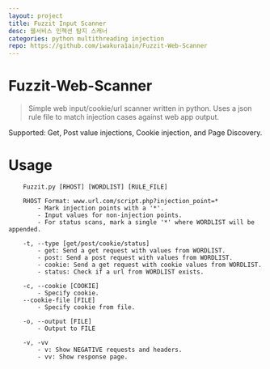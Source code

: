 ```yaml
---
layout: project
title: Fuzzit Input Scanner
desc: 웹서비스 인젝션 탐지 스캐너
categories: python multithreading injection
repo: https://github.com/iwakura1ain/Fuzzit-Web-Scanner
---
```

# Fuzzit-Web-Scanner
>Simple web input/cookie/url scanner written in python.
>Uses a json rule file to match injection cases against web app output.

Supported: Get, Post value injections, Cookie injection, and Page Discovery.


# Usage

``` shell
    Fuzzit.py [RHOST] [WORDLIST] [RULE_FILE]

    RHOST Format: www.url.com/script.php?injection_point=*
        - Mark injection points with a '*'.
        - Input values for non-injection points.
        - For status scans, mark a single '*' where WORDLIST will be appended.

    -t, --type [get/post/cookie/status]
        - get: Send a get request with values from WORDLIST.
        - post: Send a post request with values from WORDLIST.
        - cookie: Send a get request with cookie values from WORDLIST.
        - status: Check if a url from WORDLIST exists.

    -c, --cookie [COOKIE]
        - Specify cookie.
    --cookie-file [FILE]
        - Specify cookie from file.

    -o, --output [FILE]
        - Output to FILE

    -v, -vv
        - v: Show NEGATIVE requests and headers.
        - vv: Show response page.
```

